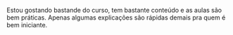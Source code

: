 Estou gostando bastande do curso, tem bastante conteúdo e as aulas são bem práticas. Apenas algumas explicações são rápidas demais pra quem é bem iniciante. 